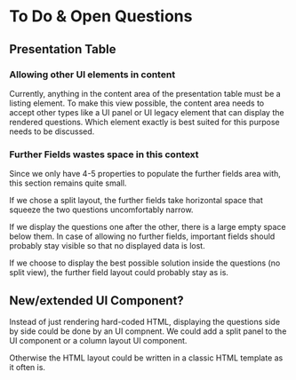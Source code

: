 # To Do & Open Questions

## Presentation Table

### Allowing other UI elements in content

Currently, anything in the content area of the presentation table must be a listing element. To make this view possible, the content area needs to accept other types like a UI panel or UI legacy element that can display the rendered questions. Which element exactly is best suited for this purpose needs to be discussed.

### Further Fields wastes space in this context

Since we only have 4-5 properties to populate the further fields area with, this section remains quite small.

If we chose a split layout, the further fields take horizontal space that squeeze the two questions uncomfortably narrow.

If we display the questions one after the other, there is a large empty space below them. In case of allowing no further fields, important fields should probably stay visible so that no displayed data is lost.

If we choose to display the best possible solution inside the questions (no split view), the further field layout could probably stay as is.

## New/extended UI Component?

Instead of just rendering hard-coded HTML, displaying the questions side by side could be done by an UI compnent. We could add a split panel to the UI component or a column layout UI component.

Otherwise the HTML layout could be written in a classic HTML template as it often is.
